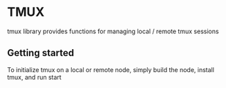 # TMUX

tmux library provides functions for managing local / remote tmux sessions

## Getting started

To initialize tmux on a local or remote node, simply build the node, install tmux, and run start
